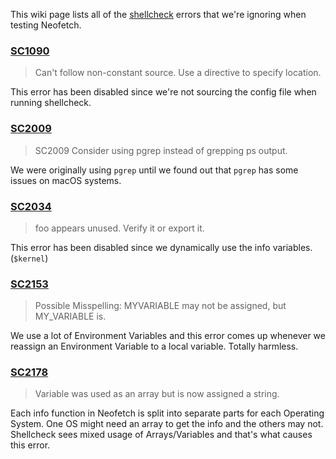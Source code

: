 This wiki page lists all of the [shellcheck](https://www.shellcheck.net/) errors that we're ignoring when testing Neofetch.


### [SC1090](https://github.com/koalaman/shellcheck/wiki/SC1090)

> Can't follow non-constant source. Use a directive to specify location.

This error has been disabled since we're not sourcing the config file when running shellcheck.


### [SC2009](https://github.com/koalaman/shellcheck/wiki/SC2009)

> SC2009 Consider using pgrep instead of grepping ps output.

We were originally using `pgrep` until we found out that `pgrep` has some issues on macOS systems.


### [SC2034](https://github.com/koalaman/shellcheck/wiki/SC2034)

> foo appears unused. Verify it or export it.

This error has been disabled since we dynamically use the info variables. (`$kernel`)


### [SC2153](https://github.com/koalaman/shellcheck/wiki/SC2153)

> Possible Misspelling: MYVARIABLE may not be assigned, but MY_VARIABLE is.

We use a lot of Environment Variables and this error comes up whenever we reassign an Environment Variable to a local variable. Totally harmless.


### [SC2178](https://github.com/koalaman/shellcheck/wiki/SC2178)

> Variable was used as an array but is now assigned a string.

Each info function in Neofetch is split into separate parts for each Operating System. One OS might need an array to get the info and the others may not. Shellcheck sees mixed usage of Arrays/Variables and that's what causes this error. 

